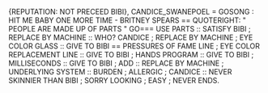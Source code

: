 {REPUTATION: NOT PRECEED BIBI},
CANDICE_SWANEPOEL = GOSONG : HIT ME BABY ONE MORE TIME - BRITNEY SPEARS == QUOTERIGHT: " PEOPLE ARE MADE UP OF PARTS " GO===
USE PARTS :: SATISFY BIBI ;
REPLACE BY MACHINE :: WHO? CANDICE ;
REPLACE BY MACHINE ;
EYE COLOR GLASS :: GIVE TO BIBI == PRESSURES OF FAME LINE ;
EYE COLOR REPLACEMENT LINE :: GIVE TO BIBI ;
HANDS PROGRAM :: GIVE TO BIBI ;
MILLISECONDS :: GIVE TO BIBI ;
ADD :: REPLACE BY MACHINE ;
UNDERLYING SYSTEM :: BURDEN ; ALLERGIC ;
CANDICE :: NEVER SKINNIER THAN BIBI ; SORRY LOOKING ; EASY ;
NEVER ENDS.
